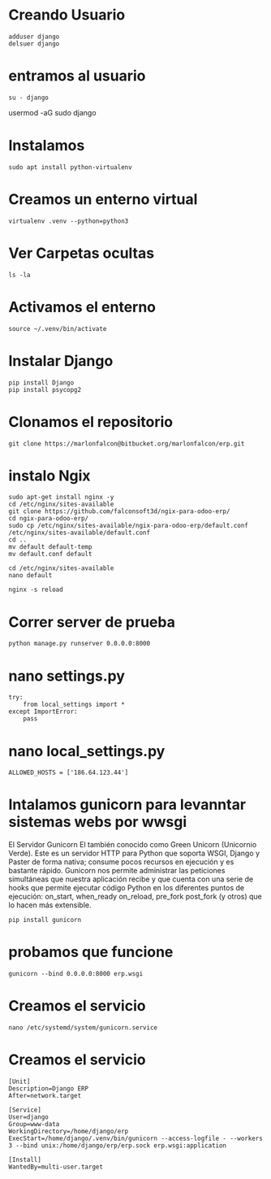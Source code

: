 # Creando Usuario
```
adduser django
delsuer django
```

# entramos al usuario
```
su - django
```

usermod -aG sudo django

# Instalamos
```
sudo apt install python-virtualenv
```

# Creamos un enterno virtual
```
virtualenv .venv --python=python3
```

# Ver Carpetas ocultas
```
ls -la
```

# Activamos el enterno
```
source ~/.venv/bin/activate
```

# Instalar Django
```
pip install Django
pip install psycopg2
```

# Clonamos el repositorio
```
git clone https://marlonfalcon@bitbucket.org/marlonfalcon/erp.git
```

# instalo Ngix
```
sudo apt-get install nginx -y
cd /etc/nginx/sites-available
git clone https://github.com/falconsoft3d/ngix-para-odoo-erp/
cd ngix-para-odoo-erp/
sudo cp /etc/nginx/sites-available/ngix-para-odoo-erp/default.conf /etc/nginx/sites-available/default.conf
cd ..
mv default default-temp
mv default.conf default

cd /etc/nginx/sites-available
nano default
```

```
nginx -s reload
```

# Correr server de prueba
```
python manage.py runserver 0.0.0.0:8000
```

# nano settings.py
```
try:
    from local_settings import *
except ImportError:
    pass
```

# nano local_settings.py
```
ALLOWED_HOSTS = ['186.64.123.44']
```

# Intalamos gunicorn para levanntar sistemas webs por wwsgi
El Servidor Gunicorn El también conocido como Green Unicorn (Unicornio Verde). Este es un servidor HTTP para Python que soporta WSGI, Django y Paster de forma nativa; consume pocos recursos en ejecución y es bastante rápido. Gunicorn nos permite administrar las peticiones simultáneas que nuestra aplicación recibe y que cuenta con una serie de hooks que permite ejecutar código Python en los diferentes puntos de ejecución: on_start, when_ready on_reload, pre_fork post_fork (y otros) que lo hacen más extensible.

```
pip install gunicorn
```
# probamos que funcione
```
gunicorn --bind 0.0.0.0:8000 erp.wsgi
```

# Creamos el servicio
```
nano /etc/systemd/system/gunicorn.service
```
# Creamos el servicio
```
[Unit]
Description=Django ERP
After=network.target

[Service]
User=django
Group=www-data
WorkingDirectory=/home/django/erp
ExecStart=/home/django/.venv/bin/gunicorn --access-logfile - --workers 3 --bind unix:/home/django/erp/erp.sock erp.wsgi:application

[Install]
WantedBy=multi-user.target
```




